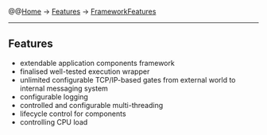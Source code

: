 @@[Home](Home.md) -> [Features](Features.md) -> [FrameworkFeatures](FrameworkFeatures.md)

---


## Features ##

  * extendable application components framework
  * finalised well-tested execution wrapper
  * unlimited configurable TCP/IP-based gates from external world to internal messaging system
  * configurable logging
  * controlled and configurable multi-threading
  * lifecycle control for components
  * controlling CPU load